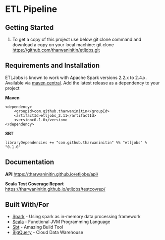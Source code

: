 # ETL Pipeline

## Getting Started
1. To get a copy of this project use below git clone command and download a copy
on your local machine:
git clone https://github.com/tharwaninitin/etljobs.git

## Requirements and Installation
ETLJobs is known to work with Apache Spark versions 2.2.x to 2.4.x.
Available via [maven central](https://mvnrepository.com/artifact/com.github.tharwaninitin/etljobs). 
Add the latest release as a dependency to your project

__Maven__
```
<dependency>
    <groupId>com.github.tharwaninitin</groupId>
    <artifactId>etljobs_2.11</artifactId>
    <version>0.1.0</version>
</dependency>
```
__SBT__
```
libraryDependencies += "com.github.tharwaninitin" %% "etljobs" % "0.1.0"
```

## Documentation

__API__ https://tharwaninitin.github.io/etljobs/api/

__Scala Test Coverage Report__  https://tharwaninitin.github.io/etljobs/testcovrep/


## Built With/For
* [Spark](https://spark.apache.org/) - Using spark as in-memory data processing framework
* [Scala](https://www.scala-lang.org/) - Functional JVM Programming Language
* [Sbt](https://www.scala-sbt.org/download.html) - Amazing Build Tool
* [BigQuery](https://cloud.google.com/bigquery/) - Cloud Data Warehouse

